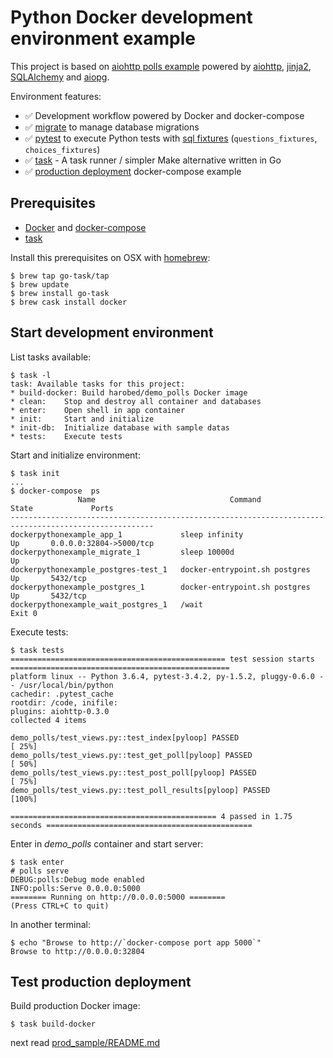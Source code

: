 # Python Docker development environment example

This project is based on [aiohttp polls example](https://github.com/aio-libs/aiohttp/tree/master/demos/polls) powered by [aiohttp](https://aiohttp.readthedocs.io/en/stable/), [jinja2](http://jinja.pocoo.org/docs/2.10/), [SQLAlchemy](https://www.sqlalchemy.org/) and [aiopg](http://aiopg.readthedocs.io/en/stable/).

Environment features:

* ✅ Development workflow powered by Docker and docker-compose
* ✅ [migrate](https://github.com/mattes/migrate) to manage database migrations
* ✅ [pytest](https://docs.pytest.org/en/latest/) to execute Python tests with [sql fixtures](demo_polls/conftest.py) (`questions_fixtures`, `choices_fixtures`)
* ✅ [task](https://github.com/go-task/task) - A task runner / simpler Make alternative written in Go
* ✅ [production deployment](prod_sample/) docker-compose example

## Prerequisites

* [Docker](https://docs.docker.com/engine/) and [docker-compose](https://docs.docker.com/compose/)
* [task](https://github.com/go-task/task)

Install this prerequisites on OSX with [homebrew](https://brew.sh/index_fr):

```
$ brew tap go-task/tap
$ brew update
$ brew install go-task
$ brew cask install docker
```


## Start development environment

List tasks available:

```
$ task -l
task: Available tasks for this project:
* build-docker: Build harobed/demo_polls Docker image
* clean: 	Stop and destroy all container and databases
* enter: 	Open shell in app container
* init: 	Start and initialize
* init-db: 	Initialize database with sample datas
* tests: 	Execute tests
```

Start and initialize environment:

```
$ task init
...
$ docker-compose  ps
               Name                              Command              State             Ports
------------------------------------------------------------------------------------------------------
dockerpythonexample_app_1             sleep infinity                  Up       0.0.0.0:32804->5000/tcp
dockerpythonexample_migrate_1         sleep 10000d                    Up
dockerpythonexample_postgres-test_1   docker-entrypoint.sh postgres   Up       5432/tcp
dockerpythonexample_postgres_1        docker-entrypoint.sh postgres   Up       5432/tcp
dockerpythonexample_wait_postgres_1   /wait                           Exit 0
```

Execute tests:

```
$ task tests
================================================ test session starts =================================================
platform linux -- Python 3.6.4, pytest-3.4.2, py-1.5.2, pluggy-0.6.0 -- /usr/local/bin/python
cachedir: .pytest_cache
rootdir: /code, inifile:
plugins: aiohttp-0.3.0
collected 4 items

demo_polls/test_views.py::test_index[pyloop] PASSED                                                            [ 25%]
demo_polls/test_views.py::test_get_poll[pyloop] PASSED                                                         [ 50%]
demo_polls/test_views.py::test_post_poll[pyloop] PASSED                                                        [ 75%]
demo_polls/test_views.py::test_poll_results[pyloop] PASSED                                                     [100%]

============================================== 4 passed in 1.75 seconds ==============================================
```

Enter in *demo_polls* container and start server:

```
$ task enter
# polls serve
DEBUG:polls:Debug mode enabled
INFO:polls:Serve 0.0.0.0:5000
======== Running on http://0.0.0.0:5000 ========
(Press CTRL+C to quit)
```

In another terminal:

```
$ echo "Browse to http://`docker-compose port app 5000`"
Browse to http://0.0.0.0:32804
```

## Test production deployment

Build production Docker image:

```
$ task build-docker
```

next read [prod_sample/README.md](prod_sample/README.md)
